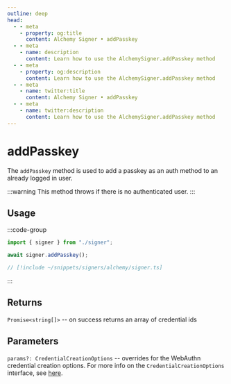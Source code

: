 ```yaml
---
outline: deep
head:
  - - meta
    - property: og:title
      content: Alchemy Signer • addPasskey
  - - meta
    - name: description
      content: Learn how to use the AlchemySigner.addPasskey method
  - - meta
    - property: og:description
      content: Learn how to use the AlchemySigner.addPasskey method
  - - meta
    - name: twitter:title
      content: Alchemy Signer • addPasskey
  - - meta
    - name: twitter:description
      content: Learn how to use the AlchemySigner.addPasskey method
---
```


# addPasskey

The `addPasskey` method is used to add a passkey as an auth method to an already logged in user.

:::warning
This method throws if there is no authenticated user.
:::

## Usage

:::code-group

```ts [example.ts]
import { signer } from "./signer";

await signer.addPasskey();
```

```ts [signer.ts]
// [!include ~/snippets/signers/alchemy/signer.ts]
```

:::

## Returns

`Promise<string[]>` -- on success returns an array of credential ids

## Parameters

`params?: CredentialCreationOptions` -- overrides for the WebAuthn credential creation options. For more info on the `CredentialCreationOptions` interface, see [here](https://microsoft.github.io/PowerBI-JavaScript/interfaces/_node_modules_typedoc_node_modules_typescript_lib_lib_dom_d_.credentialcreationoptions.html).

